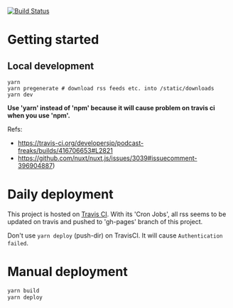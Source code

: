 [![Build Status](https://travis-ci.org/noracast/podcast-freaks.svg?branch=master)](https://travis-ci.org/noracast/podcast-freaks)


# Getting started

## Local development

```
yarn
yarn pregenerate # download rss feeds etc. into /static/downloads
yarn dev
```

**Use 'yarn' instead of 'npm' because it will cause problem on travis ci when you use 'npm'.**

Refs:
- https://travis-ci.org/developersjp/podcast-freaks/builds/416706653#L2821
- https://github.com/nuxt/nuxt.js/issues/3039#issuecomment-396904887)

# Daily deployment

This project is hosted on [Travis CI](https://travis-ci.org/developersjp/podcast-freaks). With its 'Cron Jobs', all rss seems to be updated on travis and pushed to 'gh-pages' branch of this project.

Don't use `yarn deploy` (push-dir) on TravisCI. It will cause `Authentication failed`.

# Manual deployment

```sh
yarn build
yarn deploy
```
